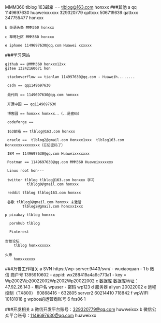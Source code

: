 MMM360
tlblog
163邮箱 == tlblog@163.com honxxx
###其他
	a qq 
	    1149697630 huaweixxxxxx
	    329320779  qattxxx
		506719636  qattxxx
		347755477  honxxx	
	
    b 英语头条 MMM360 honxxx
	
	c 草莓社区 MMM360 honxxx
	
	e iphone 1149697630@qq.com Huawei xxxxxx

###学习网站

	github == @MMM360 honxxx12xx
	gitee 13242160671 hon

	 stackoverflow == tianlan 114997630@qq.com - Huaweih........
	
	 csdn == qq1149697630
	
	 最代码 == 1149697630@qq.com honxxx

	 开源中国 == qq1149697630 
	
	 博客园 == honxxx honxxx..（..是密码）

	 codeforge == 
	
	 163邮箱 == tlblog@163.com honxxx
	
	 oracle ==  tlblog2@gmail.com Honxxx1xxx  tlblog163.com Honxxxxxxxxxxxxx（忘记密码了）
	
	 IBM == 1149697630@qq.com Huaweixxxxxxx 

	 Postman == 1149697630@qq.com MMM360 Huaweixxxxxxx

	 Linux root hon---
	
	 twitter tlblog tlblog@163.com honxxx 学习
			  tlblog0@gmail.com honxxx
	
	 reddit tlblog tlblog163.com honxxx

	 谷歌	tlblog0@gmail.com honxxx 未激活
			tlblog2@gmail.com honxxx1xxx
	
	p pixabay tlblog honxxx

	  pornhub tlblog

	  Pinterest

	吉他论坛
		tlblog honxxxxxxx

	火币
		honxxxxxxx

###万普工作相关
	a SVN https://wp-server:9443/svn/ - wuxiaoquan - 1
	b 微信 商户号 1395910602 - appid: wx288419a4a6c773a1 - key = Wp2002Wp20022002Wp2002Wp20022002
    c 数据库 数据库地址：47.92.26.143 - 用户名 wpuser - 密码 wp123
	d 服务器 aliyun 20022002
	e 远程控制（TX800） 60868416 - 632805   server2 60214410 718842
	f wpWIFI 10181018
	g wpbos的运营商账号 6 fxs06 1


###开发相关
	a 微信开发平台账号：329320779@qq.com huwweixxx
	b 微信公众平台账号：1149697630@qq.com huaweixxx




